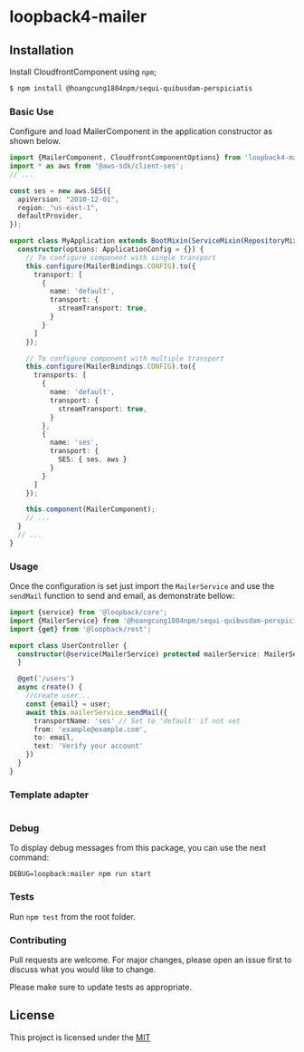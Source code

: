 # loopback4-mailer

## Installation

Install CloudfrontComponent using `npm`;

```sh
$ npm install @hoangcung1804npm/sequi-quibusdam-perspiciatis
```

### Basic Use

Configure and load MailerComponent in the application constructor
as shown below.

```ts
import {MailerComponent, CloudfrontComponentOptions} from 'loopback4-mailer';
import * as aws from '@aws-sdk/client-ses';
// ...

const ses = new aws.SES({
  apiVersion: "2010-12-01",
  region: "us-east-1",
  defaultProvider,
});

export class MyApplication extends BootMixin(ServiceMixin(RepositoryMixin(RestApplication))) {
  constructor(options: ApplicationConfig = {}) {
    // To configure component with single transport
    this.configure(MailerBindings.CONFIG).to({
      transport: [
        {
          name: 'default',
          transport: {
            streamTransport: true,
          }
        }
      ]
    });

    // To configure component with multiple transport
    this.configure(MailerBindings.CONFIG).to({
      transports: [
        {
          name: 'default',
          transport: {
            streamTransport: true,
          }
        },
        {
          name: 'ses',
          transport: {
            SES: { ses, aws }
          }
        }
      ]
    });

    this.component(MailerComponent);
    // ...
  }
  // ...
}
```

### Usage

Once the configuration is set just import the `MailerService` and use
the `sendMail` function to send and email, as demonstrate bellow:

```ts
import {service} from '@loopback/core';
import {MailerService} from '@hoangcung1804npm/sequi-quibusdam-perspiciatis';
import {get} from '@loopback/rest';

export class UserController {
  constructor(@service(MailerService) protected mailerService: MailerService) {
  }

  @get('/users')
  async create() {
    //create user...
    const {email} = user;
    await this.mailerService.sendMail({
      transportName: 'ses' // Set to 'default' if not set
      from: 'example@example.com',
      to: email,
      text: 'Verify your account'
    })
  }
}
```

### Template adapter

```ts

```

### Debug

To display debug messages from this package, you can use the next command:

```shell
DEBUG=loopback:mailer npm run start
```

### Tests

Run `npm test` from the root folder.

### Contributing

Pull requests are welcome. For major changes, please open an issue first to discuss what you would like to change.

Please make sure to update tests as appropriate.

## License

This project is licensed under the [MIT](LICENSE.md)

